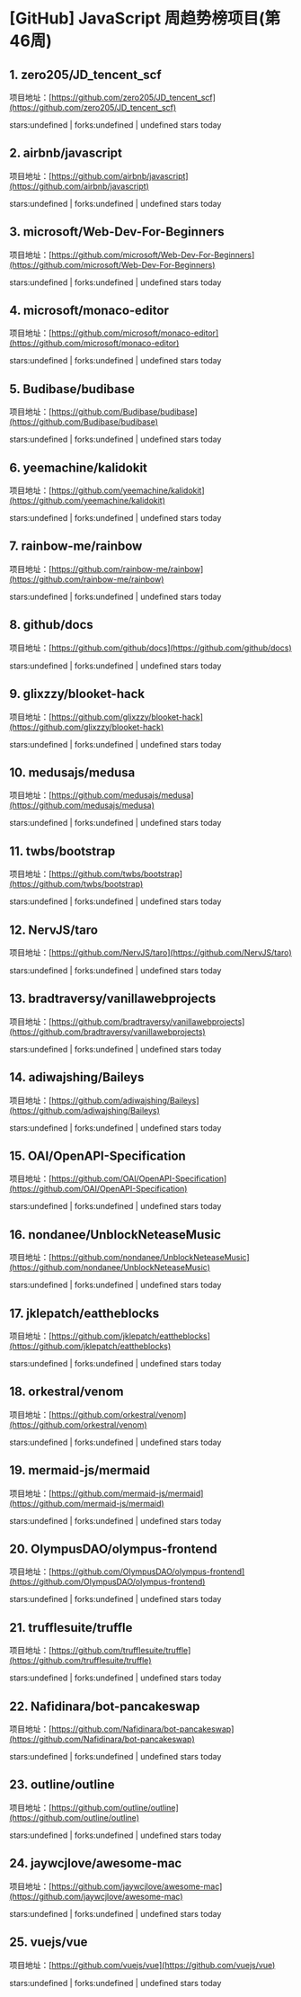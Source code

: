 # [GitHub] JavaScript 周趋势榜项目(第46周)

## 1. zero205/JD_tencent_scf 

项目地址：[https://github.com/zero205/JD_tencent_scf](https://github.com/zero205/JD_tencent_scf)

stars:undefined | forks:undefined | undefined stars today 



## 2. airbnb/javascript 

项目地址：[https://github.com/airbnb/javascript](https://github.com/airbnb/javascript)

stars:undefined | forks:undefined | undefined stars today 



## 3. microsoft/Web-Dev-For-Beginners 

项目地址：[https://github.com/microsoft/Web-Dev-For-Beginners](https://github.com/microsoft/Web-Dev-For-Beginners)

stars:undefined | forks:undefined | undefined stars today 



## 4. microsoft/monaco-editor 

项目地址：[https://github.com/microsoft/monaco-editor](https://github.com/microsoft/monaco-editor)

stars:undefined | forks:undefined | undefined stars today 



## 5. Budibase/budibase 

项目地址：[https://github.com/Budibase/budibase](https://github.com/Budibase/budibase)

stars:undefined | forks:undefined | undefined stars today 



## 6. yeemachine/kalidokit 

项目地址：[https://github.com/yeemachine/kalidokit](https://github.com/yeemachine/kalidokit)

stars:undefined | forks:undefined | undefined stars today 



## 7. rainbow-me/rainbow 

项目地址：[https://github.com/rainbow-me/rainbow](https://github.com/rainbow-me/rainbow)

stars:undefined | forks:undefined | undefined stars today 



## 8. github/docs 

项目地址：[https://github.com/github/docs](https://github.com/github/docs)

stars:undefined | forks:undefined | undefined stars today 



## 9. glixzzy/blooket-hack 

项目地址：[https://github.com/glixzzy/blooket-hack](https://github.com/glixzzy/blooket-hack)

stars:undefined | forks:undefined | undefined stars today 



## 10. medusajs/medusa 

项目地址：[https://github.com/medusajs/medusa](https://github.com/medusajs/medusa)

stars:undefined | forks:undefined | undefined stars today 



## 11. twbs/bootstrap 

项目地址：[https://github.com/twbs/bootstrap](https://github.com/twbs/bootstrap)

stars:undefined | forks:undefined | undefined stars today 



## 12. NervJS/taro 

项目地址：[https://github.com/NervJS/taro](https://github.com/NervJS/taro)

stars:undefined | forks:undefined | undefined stars today 



## 13. bradtraversy/vanillawebprojects 

项目地址：[https://github.com/bradtraversy/vanillawebprojects](https://github.com/bradtraversy/vanillawebprojects)

stars:undefined | forks:undefined | undefined stars today 



## 14. adiwajshing/Baileys 

项目地址：[https://github.com/adiwajshing/Baileys](https://github.com/adiwajshing/Baileys)

stars:undefined | forks:undefined | undefined stars today 



## 15. OAI/OpenAPI-Specification 

项目地址：[https://github.com/OAI/OpenAPI-Specification](https://github.com/OAI/OpenAPI-Specification)

stars:undefined | forks:undefined | undefined stars today 



## 16. nondanee/UnblockNeteaseMusic 

项目地址：[https://github.com/nondanee/UnblockNeteaseMusic](https://github.com/nondanee/UnblockNeteaseMusic)

stars:undefined | forks:undefined | undefined stars today 



## 17. jklepatch/eattheblocks 

项目地址：[https://github.com/jklepatch/eattheblocks](https://github.com/jklepatch/eattheblocks)

stars:undefined | forks:undefined | undefined stars today 



## 18. orkestral/venom 

项目地址：[https://github.com/orkestral/venom](https://github.com/orkestral/venom)

stars:undefined | forks:undefined | undefined stars today 



## 19. mermaid-js/mermaid 

项目地址：[https://github.com/mermaid-js/mermaid](https://github.com/mermaid-js/mermaid)

stars:undefined | forks:undefined | undefined stars today 



## 20. OlympusDAO/olympus-frontend 

项目地址：[https://github.com/OlympusDAO/olympus-frontend](https://github.com/OlympusDAO/olympus-frontend)

stars:undefined | forks:undefined | undefined stars today 



## 21. trufflesuite/truffle 

项目地址：[https://github.com/trufflesuite/truffle](https://github.com/trufflesuite/truffle)

stars:undefined | forks:undefined | undefined stars today 



## 22. Nafidinara/bot-pancakeswap 

项目地址：[https://github.com/Nafidinara/bot-pancakeswap](https://github.com/Nafidinara/bot-pancakeswap)

stars:undefined | forks:undefined | undefined stars today 



## 23. outline/outline 

项目地址：[https://github.com/outline/outline](https://github.com/outline/outline)

stars:undefined | forks:undefined | undefined stars today 



## 24. jaywcjlove/awesome-mac 

项目地址：[https://github.com/jaywcjlove/awesome-mac](https://github.com/jaywcjlove/awesome-mac)

stars:undefined | forks:undefined | undefined stars today 



## 25. vuejs/vue 

项目地址：[https://github.com/vuejs/vue](https://github.com/vuejs/vue)

stars:undefined | forks:undefined | undefined stars today 



